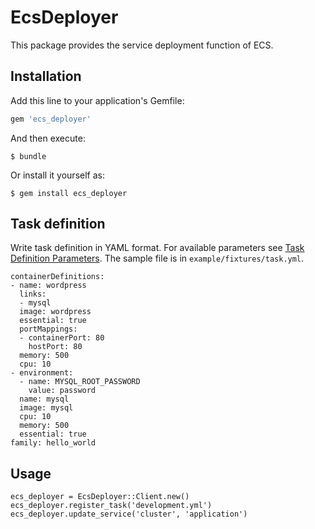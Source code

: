 # EcsDeployer

This package provides the service deployment function of ECS.

## Installation

Add this line to your application's Gemfile:

```ruby
gem 'ecs_deployer'
```

And then execute:

    $ bundle

Or install it yourself as:

    $ gem install ecs_deployer

## Task definition

Write task definition in YAML format.
For available parameters see [Task Definition Parameters](http://docs.aws.amazon.com/AmazonECS/latest/developerguide/task_definition_parameters.html).
The sample file is in `example/fixtures/task.yml`.

```
containerDefinitions:
- name: wordpress
  links:
  - mysql
  image: wordpress
  essential: true
  portMappings:
  - containerPort: 80
    hostPort: 80
  memory: 500
  cpu: 10
- environment:
  - name: MYSQL_ROOT_PASSWORD
    value: password
  name: mysql
  image: mysql
  cpu: 10
  memory: 500
  essential: true
family: hello_world
```

## Usage

```
ecs_deployer = EcsDeployer::Client.new()
ecs_deployer.register_task('development.yml')
ecs_deployer.update_service('cluster', 'application')
```

